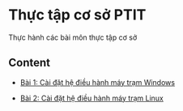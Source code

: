 # Thực tập cơ sở PTIT

Thực hành các bài môn thực tập cơ sở 

## Content

- [Bài 1: Cài đặt hệ điều hành máy trạm Windows](https://github.com/DucThinh47/Thuc-Tap-Co-So/blob/main/Cai_dat_HDH_may_tram_Windows.md)

- [Bài 2: Cài đặt hệ điều hành máy trạm Linux](https://github.com/DucThinh47/Thuc-Tap-Co-So/blob/main/Cai_dat_HDH_may_tram_Linux.md)



